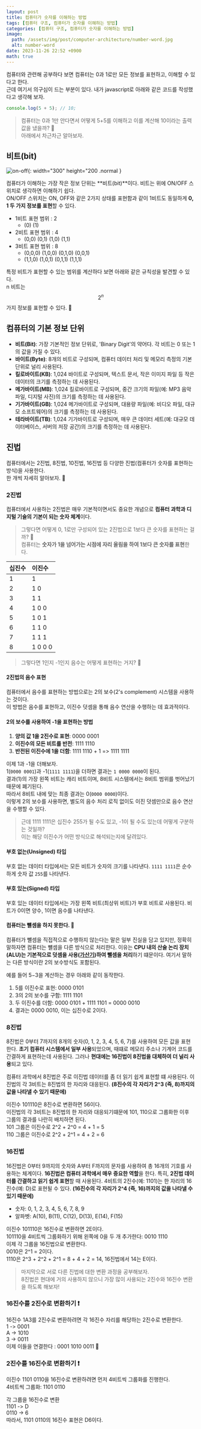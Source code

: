 ```yaml
---
layout: post
title: 컴퓨터가 숫자를 이해하는 방법
tags: [컴퓨터 구조, 컴퓨터가 숫자를 이해하는 방법]
categories: [컴퓨터 구조, 컴퓨터가 숫자를 이해하는 방법]
image:
  path: /assets/img/post/computer-architecture/number-word.jpg
  alt: number-word
date: 2023-11-26 22:52 +0900
math: true
---
```


컴퓨터와 관련해 공부하다 보면 컴퓨터는 0과 1로만 모든 정보를 표현하고, 이해할 수 있다고 한다. <br>
근데 여기서 의구심이 드는 부분이 있다. 내가 javascript로 아래와 같은 코드를 작성했다고 생각해 보자.

```javascript
console.log(5 + 5); // 10;
```

> 컴퓨터는 0과 1만 안다면서 어떻게 5+5를 이해하고 이를 계산해 10이라는 출력값을 냈을까? 🫢 <br>
> 아래에서 차근차근 알아보자.

## 비트(bit)

![on-off](/assets/img/post/computer-architecture/on-off.jpg){: width="300" height="200 .normal }

컴퓨터가 이해하는 가장 작은 정보 단위는 **비트(bit)**이다. 비트는 위에 ON/OFF 스위치로 생각하면 이해하기 쉽다. <br>
ON/OFF 스위치는 ON, OFF와 같은 2가지 상태를 표현함과 같이 1비트도 동일하게 **0, 1 두 가지 정보를 표현**할 수 있다.

- 1비트 표현 범위 : 2
  - (0) (1)
- 2비트 표현 범위 : 4
  - (0,0) (0,1) (1,0) (1,1)
- 3비트 표현 범위 : 8
  - (0,0,0) (1,0,0) (0,1,0) (0,0,1)
  - (1,1,0) (1,0,1) (0,1,1) (1,1,1)

특정 비트가 표현할 수 있는 범위를 계산하다 보면 아래와 같은 규칙성을 발견할 수 있다. <br>
n 비트는 $$ 2^n$$가지 정보를 표현할 수 있다. 🫢

## 컴퓨터의 기본 정보 단위

- **비트(Bit)**: 가장 기본적인 정보 단위로, 'Binary Digit'의 약어다. 각 비트는 0 또는 1의 값을 가질 수 있다.
- **바이트(Byte)**: 8개의 비트로 구성되며, 컴퓨터 데이터 처리 및 메모리 측정의 기본 단위로 널리 사용된다.
- **킬로바이트(KB)**: 1,024 바이트로 구성되며, 텍스트 문서, 작은 이미지 파일 등 작은 데이터의 크기를 측정하는 데 사용된다.
- **메가바이트(MB)**: 1,024 킬로바이트로 구성되며, 중간 크기의 파일(예: MP3 음악 파일, 디지털 사진)의 크기를 측정하는 데 사용된다.
- **기가바이트(GB)**: 1,024 메가바이트로 구성되며, 대용량 파일(예: 비디오 파일, 대규모 소프트웨어)의 크기를 측정하는 데 사용된다.
- **테라바이트(TB)**: 1,024 기가바이트로 구성되며, 매우 큰 데이터 세트(예: 대규모 데이터베이스, 서버의 저장 공간)의 크기를 측정하는 데 사용된다.

## 진법

컴퓨터에서는 2진법, 8진법, 10진법, 16진법 등 다양한 진법(컴퓨터가 숫자를 표현하는 방식)을 사용한다. <br>
한 개씩 자세히 알아보자. 🧐

### 2진법

컴퓨터에서 사용하는 2진법은 매우 기본적이면서도 중요한 개념으로 **컴퓨터 과학과 디지털 기술의 기본이 되는 숫자 체계**이다.

> 그렇다면 어떻게 0, 1로만 구성되어 있는 2진법으로 1보다 큰 숫자를 표현하는 걸까? 🧐 <br>
> 컴퓨터는 **숫자가 1을 넘어가는 시점에 자리 올림을 하여 1보다 큰 숫자를 표현**한다. <br>

| 십진수 | 이진수  |
| :----- | :------ |
| 1      | 1       |
| 2      | 1 0     |
| 3      | 1 1     |
| 4      | 1 0 0   |
| 5      | 1 0 1   |
| 6      | 1 1 0   |
| 7      | 1 1 1   |
| 8      | 1 0 0 0 |

> 그렇다면 1인지 -1인지 음수는 어떻게 표현하는 거지? 🧐 <br>

#### 2진법의 음수 표현

컴퓨터에서 음수를 표현하는 방법으로는 2의 보수(2's complement) 시스템을 사용하는 것이다. <br>
이 방법은 음수를 표현하고, 이진수 덧셈을 통해 음수 연산을 수행하는 데 효과적이다.

#### 2의 보수를 사용하여 -1을 표현하는 방법

1. **양의 값 1을 2진수로 표현**: 0000 0001
2. **이진수의 모든 비트를 반전**: 1111 1110
3. **반전된 이진수에 1을 더함**: 1111 1110 + 1 => 1111 1111

이제 1과 -1을 더해보자. <br>
1(`0000 0001`)과 -1(`1111 1111`)을 더하면 결과는 `1 0000 0000`이 된다. <br>
결과(1)의 가장 왼쪽 비트는 캐리 비트이며, 8비트 시스템에서는 8비트 범위를 벗어났기 때문에 폐기된다. <br>
따라서 8비트 내에 맞는 최종 결과는 0(`0000 0000`)이다. <br>
이렇게 2의 보수를 사용하면, 별도의 음수 처리 로직 없이도 이진 덧셈만으로 음수 연산을 수행할 수 있다.

> 근데 1111 1111은 십진수 255가 될 수도 있고, -1이 될 수도 있는데 어떻게 구분하는 것일까? <br>
> 이는 해당 이진수가 어떤 방식으로 해석되는지에 달려있다.

#### 부호 없는(Unsigned) 타입

부호 없는 데이터 타입에서는 모든 비트가 숫자의 크기를 나타낸다. `1111 1111`은 순수하게 숫자 값 `255`를 나타낸다.

#### 부호 있는(Signed) 타입

부호 있는 데이터 타입에서는 가장 왼쪽 비트(최상위 비트)가 부호 비트로 사용된다. 비트가 0이면 양수, 1이면 음수를 나타낸다.

#### 컴퓨터는 뺼셈을 하지 못한다. 🫢

컴퓨터가 뺼셈을 직접적으로 수행하지 않는다는 말은 일부 진실을 담고 있지만, 정확히 말하자면 컴퓨터는 뺼셈을 다른 방식으로 처리한다.
이유는 **CPU 내의 산술 논리 장치(ALU)는 기본적으로 덧셈을 사용([가산기](https://ko.wikipedia.org/wiki/%EA%B0%80%EC%82%B0%EA%B8%B0))하여 뺄셈을 처리**하기 떄문이다.
여기서 말하는 다른 방식이란 2의 보수방식도 포함된다.

예를 들어 5−3을 계산하는 경우 아래와 같이 동작한다.

1. 5를 이진수로 표현: 0000 0101
2. 3의 2의 보수를 구함: 1111 1101
3. 두 이진수를 더함: 0000 0101 + 1111 1101 = 0000 0010
4. 결과는 0000 0010, 이는 십진수로 2이다.

### 8진법

8진법은 0부터 7까지의 8개의 숫자(0, 1, 2, 3, 4, 5, 6, 7)를 사용하여 모든 값을 표현한다. **초기 컴퓨터 시스템에서
일부 사용**되었으며, 때떄로 메모리 주소나 기계어 코드를 간결하게 표현하는데 사용된다. 그러나 **현대에는 16진법이 8진법을 대체하여 더 널리 사용**되고 있다.

컴퓨터 과학에서 8진법은 주로 이진법 데이터를 좀 더 읽기 쉽게 표현할 떄 사용된다.
이진법의 각 3비트는 8진법의 한 자리와 대응된다. **(8진수의 각 자리가 2^3 (즉, 8)까지의 값을 나타낼 수 있기 때문에)**

이진수 101110은 8진수로 변환하면 56이다. <br>
이진법의 각 3비트는 8진법의 한 자리와 대응되기떄문에 101, 110으로 그룹화한 이후 그룹의 결과를 나란히 배치하면 된다. <br>
101 그룹은 이진수로 2^2 + 2^0 = 4 + 1 = 5 <br>
110 그룹은 이진수로 2^2 + 2^1 = 4 + 2 = 6

### 16진법

16진법은 0부터 9까지의 숫자와 A부터 F까지의 문자를 사용하여 총 16개의 기호를 사용하는 체계이다.
**16진법은 컴퓨터 과학에서 매우 중요한 역할**을 한다. 특히, **2진법 데이터를 간결하고 읽기 쉽게 표현**할 때 사용된다. 4비트의 2진수(예: 1101)는 한 자리의 16진수(예: D)로 표현될 수 있다. **(16진수의 각 자리가 2^4 (즉, 16)까지의 값을 나타낼 수 있기 때문에)**

- 숫자: 0, 1, 2, 3, 4, 5, 6, 7, 8, 9
- 알파벳: A(10), B(11), C(12), D(13), E(14), F(15)

이진수 101110은 16진수로 변환하면 2E이다. <br>
101110을 4비트씩 그룹화하기 위해 왼쪽에 0을 두 개 추가한다: 0010 1110 <br>
이제 각 그룹을 16진법으로 변환한다. <br>
0010은 2^1 = 2이다. <br>
1110은 2^3 + 2^2 + 2^1 = 8 + 4 + 2 = 14, 16진법에서 14는 E이다.

> 마지막으로 서로 다른 진법에 대한 변환 과정을 공부해보자. <br>
> 8진법은 현대에 거의 사용하지 않으니 가장 많이 사용되는 2진수와 16진수 변환을 하도록 해보자!

### 16진수를 2진수로 변환하기 ❗️

16진수 1A3를 2진수로 변환하려면 각 16진수 자리를 해당하는 2진수로 변환한다. <br>
1 -> 0001 <br>
A -> 1010 <br>
3 -> 0011 <br>
이제 이들을 연결한다 : 0001 1010 0011 🫢

### 2진수를 16진수로 변환하기 ❗️

이진수 1101 0110을 16진수로 변환하려면 먼저 4비트씩 그룹화를 진행한다. <br>
4비트씩 그룹화: 1101 0110 <br>

각 그룹을 16진수로 변환 <br>
1101 -> D <br>
0110 -> 6 <br>
따라서, 1101 0110의 16진수 표현은 D6이다.

